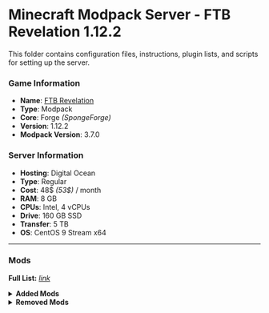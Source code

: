 # Minecraft Modpack Server - FTB Revelation 1.12.2

This folder contains configuration files, instructions, plugin lists, and scripts for setting up the server.

### Game Information
- **Name**: [FTB Revelation](https://feed-the-beast.com/modpacks/35-ftb-revelation)
- **Type**: Modpack
- **Core**: Forge *(SpongeForge)*
- **Version**: 1.12.2
- **Modpack Version**: 3.7.0

### Server Information
- **Hosting**: Digital Ocean 
- **Type**: Regular 
- **Cost**: 48$ *(53$)* / month 
- **RAM**: 8 GB
- **CPUs**: Intel, 4 vCPUs
- **Drive**: 160 GB SSD  
- **Transfer**: 5 TB 
- **OS**: CentOS 9 Stream x64 

---

### Mods

**Full List:** [*link*](https://feed-the-beast.com/modpacks/35-ftb-revelation?tab=mods)

<details>
    <summary><b>Added Mods</b></summary>
  
    | **Title** | **Version** |
    | --------- | ----------- |
    | [Aqua Acrobatics](https://www.curseforge.com/minecraft/mc-mods/aqua-acrobatics) | 1.15.4 |
    | [Extra Cells 2](https://www.curseforge.com/minecraft/mc-mods/extra-cells-2-samlam140330s-fork) | 2.6.7 |
    | [Thaumic Bases](https://www.curseforge.com/minecraft/mc-mods/thaumic-bases-unofficial) | 3.6.020.1 |
    | [Thaumic Energistics](https://www.curseforge.com/minecraft/mc-mods/thaumic-energistics) | 2.2.4 |
  
</details>

<details>
    <summary><b>Removed Mods</b></summary>
  
    - [ArchitectureCraft](https://www.curseforge.com/minecraft/mc-mods/architecturecraft-tridev)
    - [Blockcraftery](https://www.curseforge.com/minecraft/mc-mods/blockcraftery)
    - [CCTweaks](https://www.curseforge.com/minecraft/mc-mods/cctweaks)
    - [Computronics](.)
    - [Flat Colored Blocks](https://www.curseforge.com/minecraft/mc-mods/flat-colored-blocks-forge)
    - [LetsEncryptCraft](https://www.curseforge.com/minecraft/mc-mods/letsencryptcraft)
    - [Long Fall Boot](https://www.curseforge.com/minecraft/mc-mods/long-fall-boots)
    - [MineTogether](https://www.curseforge.com/minecraft/mc-mods/creeperhost-minetogether)
    - [Plethora Peripherals](https://www.curseforge.com/minecraft/mc-mods/plethora-peripherals)
    - [Snad](https://www.curseforge.com/minecraft/mc-mods/snad)
    - [Steve's Carts Reborn](https://www.curseforge.com/minecraft/mc-mods/steves-carts-reborn)
    - [The Lost Cities](https://www.curseforge.com/minecraft/mc-mods/the-lost-cities)
    - [ThutCore](https://www.curseforge.com/minecraft/mc-mods/thutcore)
    - [Thut's Elevators](https://www.curseforge.com/minecraft/mc-mods/thuts-elevators)
    - [Translocators](https://www.curseforge.com/minecraft/mc-mods/translocators)
    - [Woot](https://www.curseforge.com/minecraft/mc-mods/woot)
    - [xNICEx](https://www.curseforge.com/minecraft/mc-mods/xnicex)
  
</details>
